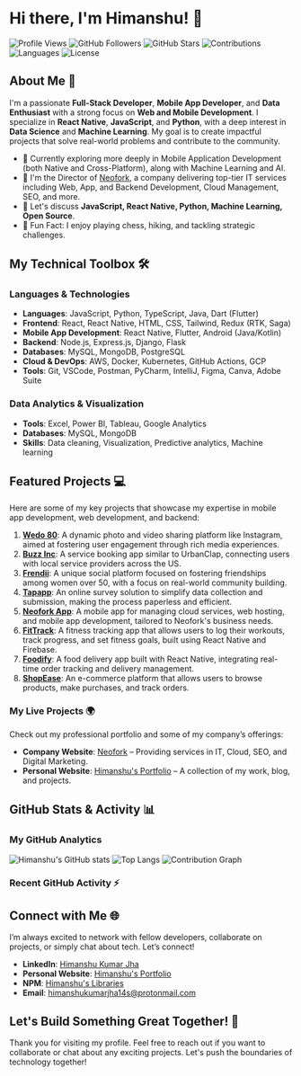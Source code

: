 # Hi there, I'm Himanshu! 👋
![Profile Views](https://komarev.com/ghpvc/?username=Himanshu14k&color=brightgreen)
![GitHub Followers](https://img.shields.io/github/followers/Himanshu14k?label=Followers&style=social)
![GitHub Stars](https://img.shields.io/github/stars/Himanshu14k?label=Stars&style=social)
![Contributions](https://img.shields.io/github/commit-activity/m/Himanshu14k?label=Commits&style=plastic)
![Languages](https://img.shields.io/github/languages/top/Himanshu14k?style=plastic)
![License](https://img.shields.io/github/license/Himanshu14k?style=plastic)


## About Me 🚀

I'm a passionate **Full-Stack Developer**, **Mobile App Developer**, and **Data Enthusiast** with a strong focus on **Web and Mobile Development**. I specialize in **React Native**, **JavaScript**, and **Python**, with a deep interest in **Data Science** and **Machine Learning**. My goal is to create impactful projects that solve real-world problems and contribute to the community.

- 🌱 Currently exploring more deeply in Mobile Application Development (both Native and Cross-Platform), along with Machine Learning and AI.
- 💼 I'm the Director of [Neofork](https://www.neoforktech.com), a company delivering top-tier IT services including Web, App, and Backend Development, Cloud Management, SEO, and more.
- 💬 Let's discuss **JavaScript, React Native, Python, Machine Learning, Open Source**.
- 🎯 Fun Fact: I enjoy playing chess, hiking, and tackling strategic challenges.

## My Technical Toolbox 🛠️

### Languages & Technologies
- **Languages**: JavaScript, Python, TypeScript, Java, Dart (Flutter)
- **Frontend**: React, React Native, HTML, CSS, Tailwind, Redux (RTK, Saga)
- **Mobile App Development**: React Native, Flutter, Android (Java/Kotlin)
- **Backend**: Node.js, Express.js, Django, Flask
- **Databases**: MySQL, MongoDB, PostgreSQL
- **Cloud & DevOps**: AWS, Docker, Kubernetes, GitHub Actions, GCP
- **Tools**: Git, VSCode, Postman, PyCharm, IntelliJ, Figma, Canva, Adobe Suite

### Data Analytics & Visualization
- **Tools**: Excel, Power BI, Tableau, Google Analytics
- **Databases**: MySQL, MongoDB
- **Skills**: Data cleaning, Visualization, Predictive analytics, Machine learning

## Featured Projects 💻

Here are some of my key projects that showcase my expertise in mobile app development, web development, and backend:

1. **[Wedo 80](https://github.com/Himanshu14k/wedo80)**: A dynamic photo and video sharing platform like Instagram, aimed at fostering user engagement through rich media experiences.
2. **[Buzz Inc](https://github.com/Himanshu14k/buzz-inc)**: A service booking app similar to UrbanClap, connecting users with local service providers across the US.
3. **[Frendii](https://github.com/Himanshu14k/frendii)**: A unique social platform focused on fostering friendships among women over 50, with a focus on real-world community building.
4. **[Tapapp](https://github.com/Himanshu14k/tapapp)**: An online survey solution to simplify data collection and submission, making the process paperless and efficient.
5. **[Neofork App](https://github.com/Himanshu14k/neofork-app)**: A mobile app for managing cloud services, web hosting, and mobile app development, tailored to Neofork's business needs.
6. **[FitTrack](https://github.com/Himanshu14k/fittrack)**: A fitness tracking app that allows users to log their workouts, track progress, and set fitness goals, built using React Native and Firebase.
7. **[Foodify](https://github.com/Himanshu14k/foodify)**: A food delivery app built with React Native, integrating real-time order tracking and delivery management.
8. **[ShopEase](https://github.com/Himanshu14k/shopease)**: An e-commerce platform that allows users to browse products, make purchases, and track orders.

### My Live Projects 🌍
Check out my professional portfolio and some of my company’s offerings:
- **Company Website**: [Neofork](https://www.neoforktech.com) – Providing services in IT, Cloud, SEO, and Digital Marketing.
- **Personal Website**: [Himanshu's Portfolio](https://himanshu-portfolio-i8ek.onrender.com/) – A collection of my work, blog, and projects.

## GitHub Stats & Activity 📊

### My GitHub Analytics
![Himanshu's GitHub stats](https://github-readme-stats.vercel.app/api?username=Himanshu14k&show_icons=true&theme=radical)
![Top Langs](https://github-readme-stats.vercel.app/api/top-langs/?username=Himanshu14k&layout=compact&theme=radical)
![Contribution Graph](https://activity-graph.herokuapp.com/graph?username=Himanshu14k&theme=react-dark&hide_border=true&color=brightgreen&line=00bfae&point=f5f5f5)

### Recent GitHub Activity ⚡
<!--START_SECTION:activity-->
<!--END_SECTION:activity-->

## Connect with Me 🌐

I’m always excited to network with fellow developers, collaborate on projects, or simply chat about tech. Let’s connect!

- **LinkedIn**: [Himanshu Kumar Jha](https://www.linkedin.com/in/Himanshu14k/)
- **Personal Website**: [Himanshu's Portfolio](https://himanshu-portfolio-i8ek.onrender.com/)
- **NPM**: [Himanshu's Libraries](https://www.npmjs.com/~himanshu14k)
- **Email**: himanshukumarjha14s@protonmail.com

## Let's Build Something Great Together! 🚀

Thank you for visiting my profile. Feel free to reach out if you want to collaborate or chat about any exciting projects. Let's push the boundaries of technology together!
